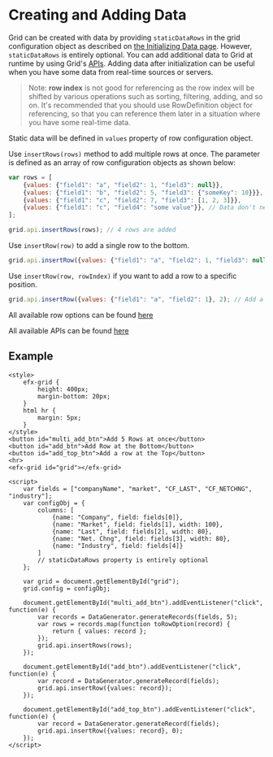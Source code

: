 # Creating and Adding Data

Grid can be created with data by providing `staticDataRows` in the grid configuration object as described on [the Initializing Data page](../general_concept/initializing-data.md). However, `staticDataRows` is entirely optional. You can add additional data to Grid at runtime by using Grid's [APIs](../apis/README.md). Adding data after initialization can be useful when you have some data from real-time sources or servers.

> Note: **row index** is not good for referencing as the row index will be shifted by various operations such as sorting, filtering, adding, and so on. It's recommended that you should use RowDefinition object for referencing, so that you can reference them later in a situation where you have some real-time data. 

Static data will be defined in `values` property of row configuration object.

Use `insertRows(rows)` method to add multiple rows at once. The parameter is defined as an array of row configuration objects as shown below:  

```js
var rows = [
	{values: {"field1": "a", "field2": 1, "field3": null}},
	{values: {"field1": "b", "field2": 5, "field3": {"someKey": 10}}},
	{values: {"field1": "c", "field2": 7, "field3": [1, 2, 3]}},
	{values: {"field1": "c", "field4": "some value"}}, // Data don't need to be in uniform structure
];

grid.api.insertRows(rows); // 4 rows are added
```

Use `insertRow(row)` to add a single row to the bottom.

```js
grid.api.insertRow({values: {"field1": "a", "field2": 1, "field3": null}});
```

Use `insertRow(row, rowIndex)` if you want to add a row to a specific position. 

```js
grid.api.insertRow({values: {"field1": "a", "field2": 1}, 2); // Add a new row as the third row to the top (row index #2)
```

All available row options can be found [here](../apis/rt_grid/RowDefinition.md)

All available APIs can be found [here](../apis/rt_grid/Grid.md)

## Example

```live
<style>
	efx-grid {
		height: 400px;
		margin-bottom: 20px;
	}
	html hr {
		margin: 5px;
	}
</style>
<button id="multi_add_btn">Add 5 Rows at once</button>
<button id="add_btn">Add Row at the Bottom</button>
<button id="add_top_btn">Add a row at the Top</button>
<hr>
<efx-grid id="grid"></efx-grid>

<script>
	var fields = ["companyName", "market", "CF_LAST", "CF_NETCHNG", "industry"];
	var configObj = {
		columns: [
			{name: "Company", field: fields[0]},
			{name: "Market", field: fields[1], width: 100},
			{name: "Last", field: fields[2], width: 80},
			{name: "Net. Chng", field: fields[3], width: 80},
			{name: "Industry", field: fields[4]}
		]
		// staticDataRows property is entirely optional 
	};

	var grid = document.getElementById("grid");
	grid.config = configObj;
	
	document.getElementById("multi_add_btn").addEventListener("click", function(e) {
		var records = DataGenerator.generateRecords(fields, 5);
		var rows = records.map(function toRowOption(record) {
			return { values: record };
		});
		grid.api.insertRows(rows); 
	});
	
	document.getElementById("add_btn").addEventListener("click", function(e) {
		var record = DataGenerator.generateRecord(fields);
		grid.api.insertRow({values: record});
	});
	
	document.getElementById("add_top_btn").addEventListener("click", function(e) {
		var record = DataGenerator.generateRecord(fields);
		grid.api.insertRow({values: record}, 0); 
	});
</script>
```
